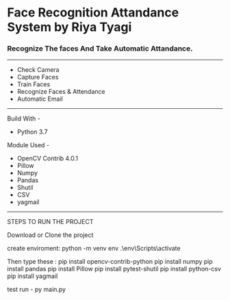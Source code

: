 # Face Recognition Attandance System by Riya Tyagi 

### Recognize The faces And Take Automatic Attandance.

---------------------------
* Check Camera
* Capture Faces
* Train Faces
* Recognize Faces & Attendance
* Automatic Email
--------------------------
Build With - 
* Python 3.7

Module Used -
* OpenCV Contrib 4.0.1
* Pillow
* Numpy
* Pandas
* Shutil
* CSV
* yagmail

------------------------------------------
STEPS TO RUN THE PROJECT

Download or Clone the project

create enviroment:
python -m venv env
.\env\Scripts\activate

Then type these :
pip install opencv-contrib-python
pip install numpy
pip install pandas
pip install Pillow
pip install pytest-shutil
pip install python-csv
pip install yagmail

test run - py main.py




